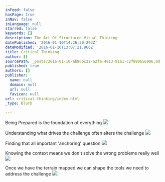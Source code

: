 ```yaml
---
inFeed: false
hasPage: true
inNav: false
inLanguage: null
starred: false
keywords: []
description: The Art Of Structured Visual Thinking
datePublished: '2016-01-10T14:26:30.293Z'
dateModified: '2016-01-10T13:07:21.966Z'
title: Critical Thinking
author: []
sourcePath: _posts/2016-01-10-ab86bc22-62fa-4813-91a1-c2f880656996.md
published: true
authors: []
publisher:
  name: null
  domain: null
  url: null
  favicon: null
url: critical-thinking/index.html
_type: Blurb

---
```

Being Prepared is the foundation of everything
![](https://the-grid-user-content.s3-us-west-2.amazonaws.com/bd547fb5-7013-443a-b67c-59832cb65442.jpg)

Understanding what drives the challenge often alters the challenge
![](https://the-grid-user-content.s3-us-west-2.amazonaws.com/d094e7ea-fea6-4143-92c2-71397b928876.jpg)

Finding that all important 'anchoring' question
![](https://the-grid-user-content.s3-us-west-2.amazonaws.com/e6a81d26-69ce-44da-9a62-f8c9f64a2f95.jpg)

Knowing the context means we don't solve the wrong problems really well
![](https://the-grid-user-content.s3-us-west-2.amazonaws.com/cfdf7bf5-ba7c-4905-bbef-88d88063820b.jpg)

Once we have the terrain mapped we can shape the tools we need to address the challenge
![](https://the-grid-user-content.s3-us-west-2.amazonaws.com/974f2304-45e7-4f4c-b220-4fbf21f2080f.jpg)